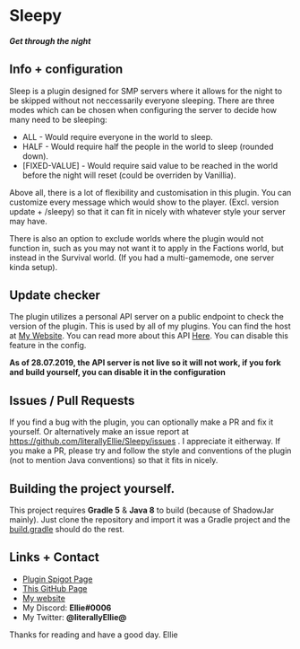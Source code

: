 # Sleepy
#### *Get through the night*

## Info + configuration

Sleep is a plugin designed for SMP servers where it allows for the night to be skipped without not neccessarily everyone sleeping.
There are three modes which can be chosen when configuring the server to decide how many need to be sleeping:
* ALL           - Would require everyone in the world to sleep.
* HALF          - Would require half the people in the world to sleep (rounded down).
* [FIXED-VALUE] - Would require said value to be reached in the world before the night will reset (could be overriden by Vanillia).

Above all, there is a lot of flexibility and customisation in this plugin. You can customize every message which would show to the player. (Excl. version update + /sleepy) so that it can fit in nicely with whatever style your server may have. 

There is also an option to exclude worlds where the plugin would not function in, such as you may not want it to apply in the Factions world, but instead in the Survival world. (If you had a multi-gamemode, one server kinda setup).

## Update checker

The plugin utilizes a personal API server on a public endpoint to check the version of the plugin. This is used by all of my plugins. You can find the host at [My Website](https://elliepotato.de). You can read more about this API [Here](https://github.com/literallyEllie/elliepotato-api). You can disable this feature in the config.

**As of 28.07.2019, the API server is not live so it will not work, if you fork and build yourself, you can disable it in the configuration**

## Issues / Pull Requests
If you find a bug with the plugin, you can optionally make a PR and fix it yourself. Or alternatively make an issue report at https://github.com/literallyEllie/Sleepy/issues . I appreciate it eitherway. 
If you make a PR, please try and follow the style and conventions of the plugin (not to mention Java conventions) so that it fits in nicely.

## Building the project yourself.
This project requires **Gradle 5** & **Java 8** to build (because of ShadowJar mainly). Just clone the repository and import it was a Gradle project and the [build.gradle](https://github.com/literallyEllie/Sleepy/blob/master/build.gradle) should do the rest.

## Links + Contact
* [Plugin Spigot Page](spigotmc.org/resources/sleepy.69678/)
* [This GitHub Page](https://github.com/literallyEllie/Sleepy)
* [My website](https://elliepotato.de)
* My Discord: **Ellie#0006**
* My Twitter: **@literallyEllie@**


Thanks for reading and have a good day.
Ellie

